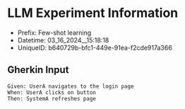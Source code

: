 

# LLM Experiment Information
* Prefix:   Few-shot learning
* Datetime: 03_16_2024__15:18:18
* UniqueID: b640729b-bfc1-449e-91ea-f2cde917a366

        

## Gherkin Input
```
Given: UserA navigates to the login page
When: UserA clicks on button
Then: SystemA refreshes page
```
    
